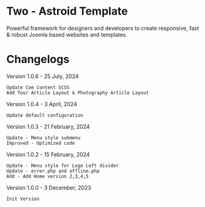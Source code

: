 # Two - Astroid Template
Powerful framework for designers and developers to create responsive, fast &amp; robust Joomla based websites and templates.

# Changelogs

Version 1.0.6 - 25 July, 2024

    Update Com Content SCSS
    Add Tour Article Layout & Photography Article Layout

Version 1.0.4 - 3 April, 2024

    Update default configuration

Version 1.0.3 - 21 February, 2024

    Update - Menu style submenu
    Improved - Optimized code

Version 1.0.2 - 15 February, 2024

    Update - Menu style for Logo Left divider
    Update - error.php and offline.php
    Add - Add Home version 2,3,4,5

Version 1.0.0 - 3 December, 2023

    Init Version
